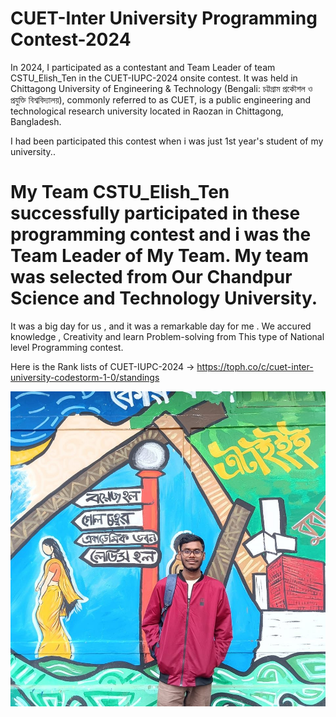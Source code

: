 # CUET-Inter University Programming Contest-2024

In 2024, I participated as a contestant and Team Leader of team CSTU_Elish_Ten in the  CUET-IUPC-2024 onsite contest. It was held in Chittagong University of Engineering & Technology (Bengali: চট্টগ্রাম প্রকৌশল ও প্রযুক্তি বিশ্ববিদ্যালয়), commonly referred to as CUET, is a public engineering and technological research university located in Raozan in Chittagong, Bangladesh. 

I had been participated this contest when i was just 1st year's student of my university..

# My Team CSTU_Elish_Ten successfully participated in these programming contest and i was the Team Leader of My Team. My team was selected from Our Chandpur Science and Technology University.

It was a big day for us , and it was a remarkable day for me . We accured knowledge , Creativity and learn Problem-solving from This type of National level Programming contest.

Here is the Rank lists of CUET-IUPC-2024 -> https://toph.co/c/cuet-inter-university-codestorm-1-0/standings 

![image alt](https://github.com/khanshamim8134/CUET-IUPC-2024/blob/main/476983236_1359718858389182_1994050548659832774_n.jpg)

